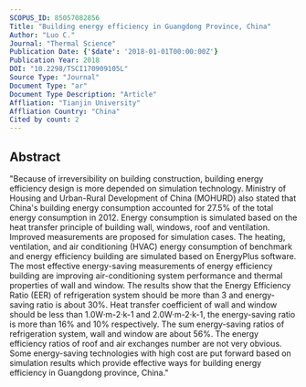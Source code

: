 ```yaml
---
SCOPUS_ID: 85057082856
Title: "Building energy efficiency in Guangdong Province, China"
Author: "Luo C."
Journal: "Thermal Science"
Publication Date: {'$date': '2018-01-01T00:00:00Z'}
Publication Year: 2018
DOI: "10.2298/TSCI170909105L"
Source Type: "Journal"
Document Type: "ar"
Document Type Description: "Article"
Affliation: "Tianjin University"
Affliation Country: "China"
Cited by count: 2
---
```


## Abstract
"Because of irreversibility on building construction, building energy efficiency design is more depended on simulation technology. Ministry of Housing and Urban-Rural Development of China (MOHURD) also stated that China's building energy consumption accounted for 27.5% of the total energy consumption in 2012. Energy consumption is simulated based on the heat transfer principle of building wall, windows, roof and ventilation. Improved measurements are proposed for simulation cases. The heating, ventilation, and air conditioning (HVAC) energy consumption of benchmark and energy efficiency building are simulated based on EnergyPlus software. The most effective energy-saving measurements of energy efficiency building are improving air-conditioning system performance and thermal properties of wall and window. The results show that the Energy Efficiency Ratio (EER) of refrigeration system should be more than 3 and energy-saving ratio is about 30%. Heat transfer coefficient of wall and window should be less than 1.0W·m-2·k-1 and 2.0W·m-2·k-1, the energy-saving ratio is more than 16% and 10% respectively. The sum energy-saving ratios of refrigeration system, wall and window are about 56%. The energy efficiency ratios of roof and air exchanges number are not very obvious. Some energy-saving technologies with high cost are put forward based on simulation results which provide effective ways for building energy efficiency in Guangdong province, China."

